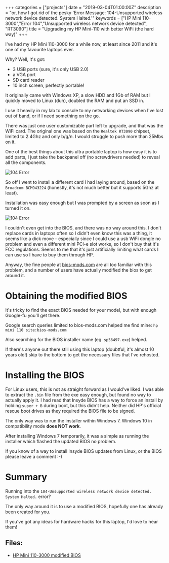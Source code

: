 +++
categories = ["projects"]
date = "2019-03-04T01:00:00Z"
description = "or, how I got rid of the pesky 'Error Message: 104-Unsupported wireless network device detected. System Halted.'"
keywords = ["HP Mini 110-3000","Error 104","Unsupported wireless network device detected", "RT3090"]
title = "Upgrading my HP Mini-110 with better WiFi (the hard way)"
+++


I've had my HP Mini 110-3000 for a while now, at least since 2011 and it's one
of my favourite laptops ever.

Why? Well, it's got:

- 3 USB ports (sure, it's only USB 2.0)
- a VGA port
- SD card reader
- 10 inch screen, perfectly portable!

It originally came with Windows XP, a slow HDD and 1Gb of RAM but I quickly
moved to Linux (duh), doubled the RAM and put an SSD in.

I use it heavily in my lab to console to my networking devices when I've lost
out of band, or if I need something on the go.

There was just one user customizable part left to upgrade, and that was the WiFi
card. The original one was based on the `Realtek RT3090` chipset, limited to
2.4Ghz and only b/g/n. I would struggle to push more than 25Mbs on it.

One of the best things about this ultra portable laptop is how easy it is to add
parts, I just take the backpanel off (no screwdrivers needed) to reveal all the
components.

![104 Error](/images/back-laptop.jpg)

So off I went to install a different card I had laying around, based on the
`Broadcom BCM943224` (honestly, it's not much better but it supports 5Ghz at
least).

Installation was easy enough but I was prompted by a screen as soon as I turned
it on.

![104 Error](/images/unsupported-wireless-network.jpg)

I couldn't even get into the BIOS, and there was no way around this. I don't
replace cards in laptops often so I didn't even know this was a thing, it seems
like a dick move - especially since I could use a usb WiFi dongle no problem and
even a different mini PCI-e slot works, so I don't buy that it's FCC
regulations. Seems to me that it's just artificially limiting what cards I can
use so I have to buy them through HP.

Anyway, the fine people at [bios-mods.com](https://www.bios-mods.com/) are all
too familiar with this problem, and a number of users have actually modified the
bios to get around it.

# Obtaining the modified BIOS

It's tricky to find the exact BIOS needed for your model, but with enough
Google-fu you'll get there.

Google search queries limited to bios-mods.com helped me find mine:
`hp mini 110 site:bios-mods.com`

Also searching for the BIOS installer name (eg. `sp56497.exe`) helped.

If there's anyone out there still using this laptop (doubtful, it's almost 10
years old!) skip to the bottom to get the necessary files that I've rehosted.

# Installing the BIOS

For Linux users, this is not as straight forward as I would've liked. I was able
to extract the `.bin` file from the exe easy enough, but found no way to
actually apply it. I had read that Insyde BIOS has a way to force an install by
holding `super + B` during boot, but this didn't help. Neither did HP's official
rescue boot drives as they required the BIOS file to be signed.

The only way was to run the installer within Windows 7. Windows 10 in
compatibility mode **does NOT work**.

After installing Windows 7 temporarily, it was a simple as running the installer
which flashed the updated BIOS no problem.

If you know of a way to install Insyde BIOS updates from Linux, or the BIOS
please leave a comment :-)

# Summary

Running into the
`104-Unsupported wireless network device detected. System Halted.` error?

The only way around it is to use a modified BIOS, hopefully one has already been
created for you.

If you've got any ideas for hardware hacks for this laptop, I'd love to hear
them!

## Files:

- [HP Mini 110-3000 modified BIOS](/dl/sp51731_NWL_ByCamiloml.exe)